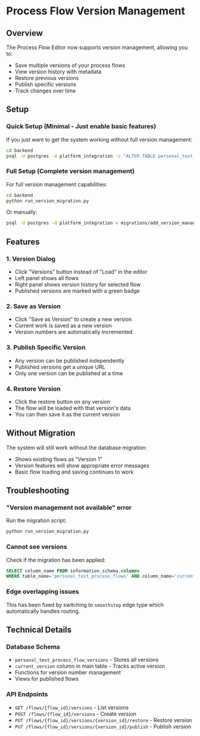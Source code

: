 # Process Flow Version Management

## Overview
The Process Flow Editor now supports version management, allowing you to:
- Save multiple versions of your process flows
- View version history with metadata
- Restore previous versions
- Publish specific versions
- Track changes over time

## Setup

### Quick Setup (Minimal - Just enable basic features)
If you just want to get the system working without full version management:

```bash
cd backend
psql -U postgres -d platform_integration -c "ALTER TABLE personal_test_process_flows ADD COLUMN IF NOT EXISTS current_version INTEGER DEFAULT 1;"
```

### Full Setup (Complete version management)
For full version management capabilities:

```bash
cd backend
python run_version_migration.py
```

Or manually:
```bash
psql -U postgres -d platform_integration < migrations/add_version_management.sql
```

## Features

### 1. Version Dialog
- Click "Versions" button instead of "Load" in the editor
- Left panel shows all flows
- Right panel shows version history for selected flow
- Published versions are marked with a green badge

### 2. Save as Version
- Click "Save as Version" to create a new version
- Current work is saved as a new version
- Version numbers are automatically incremented

### 3. Publish Specific Version
- Any version can be published independently
- Published versions get a unique URL
- Only one version can be published at a time

### 4. Restore Version
- Click the restore button on any version
- The flow will be loaded with that version's data
- You can then save it as the current version

## Without Migration
The system will still work without the database migration:
- Shows existing flows as "Version 1"
- Version features will show appropriate error messages
- Basic flow loading and saving continues to work

## Troubleshooting

### "Version management not available" error
Run the migration script:
```bash
python run_version_migration.py
```

### Cannot see versions
Check if the migration has been applied:
```sql
SELECT column_name FROM information_schema.columns 
WHERE table_name='personal_test_process_flows' AND column_name='current_version';
```

### Edge overlapping issues
This has been fixed by switching to `smoothstep` edge type which automatically handles routing.

## Technical Details

### Database Schema
- `personal_test_process_flow_versions` - Stores all versions
- `current_version` column in main table - Tracks active version
- Functions for version number management
- Views for published flows

### API Endpoints
- `GET /flows/{flow_id}/versions` - List versions
- `POST /flows/{flow_id}/versions` - Create version
- `PUT /flows/{flow_id}/versions/{version_id}/restore` - Restore version
- `PUT /flows/{flow_id}/versions/{version_id}/publish` - Publish version